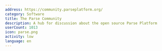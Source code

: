 ```yaml
---
address: https://community.parseplatform.org/
category: Software
title: The Parse Community
description: A hub for discussion about the open source Parse Platform
userCount: 1013
icon: parse.png
activity: low
language: en
---
```

